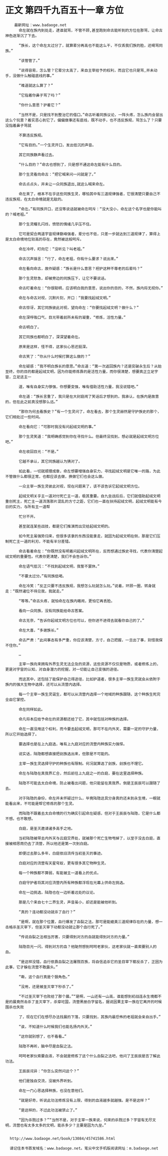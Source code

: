 # 正文 第四千九百五十一章 方位
        最新网址：www.badaoge.net
          命左就在族内到处走，逮谁就骂，不管不顾,甚至跑到命古能听到的方位在那骂，让命古神色逐渐沉了下去。
      
          “族长，这个命左太过分了，就算辈分再高也不能这么干，不仅丢我们族的脸，还喝骂同族。”
      
          “该管管了。”
      
          “说得容易，怎么管？它辈分太高了，来自主宰给予的权利，而且它也只是骂,并未动手，没做什么触碰底线的事。”
      
          “难道就这么算了？”
      
          “它指着你鼻子骂了吗？”
      
          “你什么意思？护着它？”
      
          “当然不是，只是找不到整治它的借口。”命古听着同族议论，一阵头疼，怎么族内会冒出这么个玩意？着实恶心到它了。偏偏做事还有底线，既不动手，也不违反族规，骂怎么了？只要没指着鼻子骂就
      
          不算违反族规。
      
          “它有目的。”一个生灵开口，发出低沉的声音。
      
          其它同族静声看过去。
      
          “什么目的？”命古也想到了，只是想不通这命左能有什么目的。
      
          那个生灵看向命古：“把它喊来问一问就是了。”
      
          命古点点头，并未让一众同族退出,就这么喊来命左。
      
          命左来了，根本不在乎这些同族生灵，哪怕其中有三道规律强者，它很清楚只要自己不违反族规，在太白命境就是无敌的。
      
          “命左。”有同族开口，还没等说话就被命左呵斥：“没大没小，命左这个名字也是你能叫的？喊老祖。”
      
          那个生灵瞳孔闪烁，愤怒的情绪几乎压不住。
      
          它可是契合两道宇宙规律巅峰强者，辈分也不低，只差一步就达到三道规律了，算得上是太白命境地位较高的存在，竟然被这般呵斥。
      
          命左冷哼，盯向它：“没听见？叫老祖。”
      
          命古沉声插言：“行了，命左老祖，你有什么要求？说出来。”
      
          命左看向命古，故作疑惑：“族长是什么意思？袒护这种不尊老的后辈吗？”
      
          那个生灵怒急，却被旁边的同族压下，让它不要说话。
      
          命古盯着命左：“你很聪明，应该明白我的意思，说出你的目的，不然，族内将无视你。”
      
          命左与命古对视，沉默片刻，开口：“我要找起绒文明。”
      
          命古惊讶，其它同族彼此对视，望向命左：“你要找起绒文明？做什么？”
      
          命左深呼吸口气，目光带着前所未有的凝重，“修炼，活性力量。”
      
          命古明白了。
      
          其它同族也都明白了，深深望着命左。
      
          原来是这样，怪不得，这家伙心思还挺深。
      
          命古笑了：“你从什么时候打算这么做的？”
      
          命左疑惑：“我不明白族长的意思。”命古道：“第一次返回族内？还是突破永生后？从始至终，你的目的都是起绒文明，因为你能修炼靠的是活性力量，而你很清楚，想要真正立足宇宙，立足这主一
      
          道，唯有自身实力够强，你想要变强，唯有借助活性力量，我没说错吧。”
      
          命左道：“族长言重了，我只是在大封庭闹了笑话后才想到的，我承认，在族内是故意的，但在此之前真没想那么远。”
      
          “那你为何去看族史？”有一个生灵问了，命左看去，那个生灵赫然是守护族史的那个，它们相处过一些时间。
      
          命左看向它：“可那时我没有问起绒文明的事。”
      
          那个生灵笑道：“我明确感觉到你在寻找什么。但最终没找到，想必就是起绒文明方位吧。”
      
          命左收回目光：“不是。”
      
          它越不承认，其它同族越认为猜对了。
      
          如此看，一切就顺理成章，命左想要增强自身实力，寻找起绒文明是它唯一的路，为此不管做什么都很正常，也都应该去做，换做它们也会这么做。
      
          一众主宰一族生灵彼此对视，现在问题来了，该不该告诉它起绒文明方位。
      
          起绒文明关乎主一道对付死亡主一道，极其重要。自九垒战后后，它们就借助起绒文明重创死主，死亡主一道流落那片混乱的方寸之距，它们也一直在扶持起绒文明，起绒文明能有今日的实力，与所有主一道帮
      
          忙分不开。
      
          甚至就连某些战技，都是它们推演而出交给起绒文明的。
      
          如今死主虽强势归来，但很多该拿的东西没能拿走，就因为起绒文明在侧，那是它们压制死亡主一道的利刃，不能有半分差错。
      
          命古看着命左：“你既然没有明着问起绒文明所在，反而想通过族史寻找，代表你清楚起绒文明的重要性。代表你更清楚，我们不会告诉你。”
      
          命左语气低沉：“不找到起绒文明，我誓不罢休。”
      
          “不要太过分。”有同族低喝。
      
          命左冷笑：“反正只要不违反族规，我想怎么玩就怎么玩。”说着，环顾一圈，转身就走：“既然诸位不待见我，我就走。”
      
          “等等。”命古头疼，就怕命左在族内瞎闹，更怕它再丢脸。
      
          看向一众同族，没有同族能给命古答案。
      
          命古无奈，“告诉你起绒文明方位也可以，但你进不进得去就看你自己的了。”
      
          命左大喜，“多谢族长。”
      
          命古严肃：“此间事态有多严重，你应该清楚，方寸，自己把握，一旦出了事，别怪我保不住你。”
      
          …
      
          主宰一族向来拥有外界生灵无法企及的资源，这些资源不仅仅是物质，或者修炼上的，更是对宇宙的认知，对自身潜力的挖掘，对一切能让自己变强的途径。
      
          而这其中，还包括了能保护自己得途径，比如护道者，很多主宰一族生灵就会从依附于族内的强大生物中选择，还可以从流营内选择。
      
          每一个主宰一族生灵诞生，都可以从流营内选择一个地域的种族跟随，这个种族生死完全由它掌控。
      
          命左同样如此。
      
          命凡将本应给予命左的资源都还给了它，其中就包括对种族的选择。
      
          命左一直没用这个权利，而今要去起绒文明，那可不在内外天，需要一定的守护力量，所以它开始选择了。
      
          要选择也是在上九庭选，唯有上九庭对应的流营内种族实力强悍。
      
          说实话，陆隐都想直接把刽族选出来，但那是不可能的。
      
          主宰一族生灵选择守护的种族也有限制。何况就算选了刽族，刽族也不理它。
      
          命左与陆隐在真我界汇合，然后前往上九庭之一的白庭，要在这里选择种族。
      
          陆隐不可能去太白命境，防止被看出问题，他只能留在真我界。倒是王辰辰可以跟随了去。
      
          对于陆隐的身份，命左并未怀疑过什么，毕竟陆隐这具分身真的还未到永生境，一眼就能看出来，不可能是帮它修炼的那个生灵。
      
          而陆隐不跟着去太白命境的行为确实引起命左疑惑，但对于王辰辰与陆隐，它是什么都不想。也不敢想。
      
          白庭，是圣灭邀请诸多高手之地。
      
          当初陆隐被带去内外天与云庭交界处，就被那个死亡生物甩掉了，以至于没去白庭，直接被相思雨仍去了流营，所以他还是第一次到白庭。
      
          即便过去那么多年，白庭依旧流传当初圣灭的事迹。
      
          白庭对应的流营有天星穹蚁，更有很多其它物种生灵。
      
          每一个种族都不算弱，有能被主一道看上的优点。
      
          白庭守护者将其对应流营内所有种族都浮现在光幕上供命左挑选。
      
          命左一边挑选，陆隐也在一边听着远处的议论。
      
          那是几个来自七十二界生灵，声音虽小，却还是能被他听到。
      
          “真的？连动都没动就杀了血行？”
      
          “是啊，就在那个位置，血行爆发了血裂之法，那可是能媲美三道规律存在的力量，想一击格杀圣灭宰下，但圣灭宰下动都没动就让那个血行死了。”
      
          “传说血裂之法相当厉害，只要得到对方的血就能得到对方的力量。”
      
          陆隐目光一闪，得到对方的血？他陡然想到呵呵老家伙，这老家伙就一直索要别人的血。
      
          “是这样没错，血行依靠血裂之法屠戮百族，将自信追杀它的圣目宰下都反杀了，正因为此事，它才躲在流营不敢露头。”
      
          “嘶，这个血行真是个狠角色。”
      
          “没用，还是被圣灭宰下秒杀了。”
      
          “不过圣灭宰下也败给了那个晨。”“是啊，一山还有一山高，谁能想到初战连永生境都不是的晨竟然击杀了圣灭宰下，杀穿坨国，流营黑册白字留名，据说因果主宰一族在它离开的时候围杀也失败
      
          了，现在它们在想尽办法找晨的下落，只要找到，其族内最恐怖的老祖就会亲自出手。”
      
          “诶，不知道什么时候我们也能名扬内外天。”
      
          “这你就别想了，也不看看…”
      
          陆隐不再听，脑中尽是血裂之法。
      
          呵呵老家伙索要血液，不会就是修炼了这个什么血裂之法吧，他问了王辰辰是否了解此功法。
      
          王辰辰诧异：“你怎么突然问这个？”
      
          他们是独自交流，没被外界听到。
      
          命左一门心思选择种族，也没在意他们。
      
          “就是好奇，听说此功法修炼没有上限，得到的血液越多就越强。是不是这样？”
      
          “是这样的，不过此功法被禁止了。”
      
          “因为杀戮过多？”“当然不是，对于主宰一族来说，何来的杀戮过多？宇宙有无尽文明，流营也有太多太多的文明，能杀多少？主要是因为九垒。”
      
      
      http://www.badaoge.net/book/13084/45741586.html
      
      请记住本书首发域名：www.badaoge.net。笔尖中文手机版阅读网址：m.badaoge.net